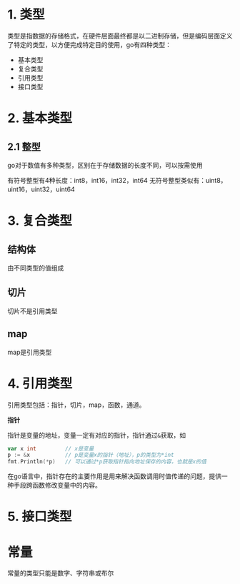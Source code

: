# 1. 类型

类型是指数据的存储格式，在硬件层面最终都是以二进制存储，但是编码层面定义了特定的类型，以方便完成特定目的使用，go有四种类型：
- 基本类型
- 复合类型
- 引用类型
- 接口类型

# 2. 基本类型

## 2.1 整型

go对于数值有多种类型，区别在于存储数据的长度不同，可以按需使用

有符号整型有4种长度：int8，int16，int32，int64
无符号整型类似有：uint8，uint16，uint32，uint64


# 3. 复合类型

## 结构体
由不同类型的值组成

## 切片
切片不是引用类型
## map
map是引用类型

# 4. 引用类型

引用类型包括：指针，切片，map，函数，通道。

**指针**

指针是变量的地址，变量一定有对应的指针，指针通过`&`获取，如

```go
var x int         // x是变量
p := &x           // p是变量x的指针（地址），p的类型为*int
fmt.Println(*p)   // 可以通过*p获取指针指向地址保存的内容，也就是x的值
```

在go语言中，指针存在的主要作用是用来解决函数调用时值传递的问题，提供一种手段跨函数修改变量中的内容。

# 5. 接口类型


# 常量
常量的类型只能是数字、字符串或布尔

